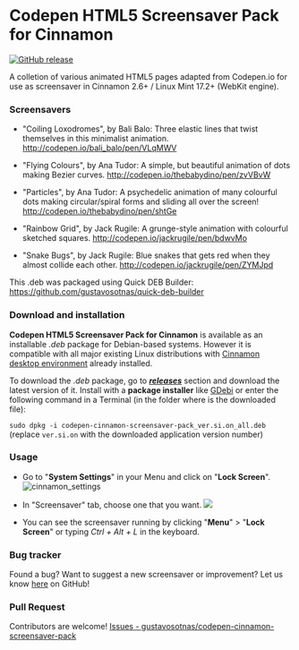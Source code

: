 Codepen HTML5 Screensaver Pack for Cinnamon
===========================================

[![GitHub release](https://img.shields.io/github/release/gustavosotnas/codepen-cinnamon-screensaver-pack.svg?style=plastic)](https://github.com/gustavosotnas/codepen-cinnamon-screensaver-pack/releases/latest)

A colletion of various animated HTML5 pages adapted from Codepen.io for use as screensaver in Cinnamon 2.6+ / Linux Mint 17.2+ (WebKit engine).

### Screensavers

 * "Coiling Loxodromes", by Bali Balo: Three elastic lines that
 twist themselves in this minimalist animation.
 <http://codepen.io/bali_balo/pen/VLqMWV>

 * "Flying Colours", by Ana Tudor: A simple, but beautiful
 animation of dots making Bezier curves.
 <http://codepen.io/thebabydino/pen/zvVBvW>

 * "Particles", by Ana Tudor: A psychedelic animation of
 many colourful dots making circular/spiral forms and sliding all over the screen!
 <http://codepen.io/thebabydino/pen/shtGe>

 * "Rainbow Grid", by Jack Rugile: A grunge-style animation
 with colourful sketched squares.
 <http://codepen.io/jackrugile/pen/bdwvMo>

 * "Snake Bugs", by Jack Rugile: Blue snakes that gets red
 when they almost collide each other.
 <http://codepen.io/jackrugile/pen/ZYMJpd>

This .deb was packaged using Quick DEB Builder:
 <https://github.com/gustavosotnas/quick-deb-builder>

### Download and installation

**Codepen HTML5 Screensaver Pack for Cinnamon** is available as an installable *.deb* package for Debian-based systems. However it is compatible with all major existing Linux distributions with [Cinnamon desktop environment](http://cinnamon.linuxmint.com) already installed.

To download the *.deb* package, go to [***releases***](https://github.com/gustavosotnas/codepen-cinnamon-screensaver-pack/releases/latest) section and download the latest version of it. Install with a **package installer** like [GDebi](https://apps.ubuntu.com/cat/applications/gdebi/) or enter the following command in a Terminal (in the folder where is the downloaded file):

`sudo dpkg -i codepen-cinnamon-screensaver-pack_ver.si.on_all.deb` <br>
(replace `ver.si.on` with the downloaded application version number)

### Usage

* Go to "**System Settings**" in your Menu and click on "**Lock Screen**". ![cinnamon_settings](http://linuxmint.com/pictures/screenshots/qiana/cinnamon_settings.png)

* In "Screensaver" tab, choose one that you want. ![](http://linuxmint.com/pictures/screenshots/rafaela/cinnamon_screensaver.png)

* You can see the screensaver running by clicking "**Menu**" > "**Lock Screen**" or typing *Ctrl + Alt + L* in the keyboard.

### Bug tracker
Found a bug? Want to suggest a new screensaver or improvement? Let us know [here](https://github.com/gustavosotnas/codepen-cinnamon-screensaver-pack/issues) on GitHub!

### Pull Request
Contributors are welcome! [Issues - gustavosotnas/codepen-cinnamon-screensaver-pack](https://github.com/gustavosotnas/codepen-cinnamon-screensaver-pack/issues)
